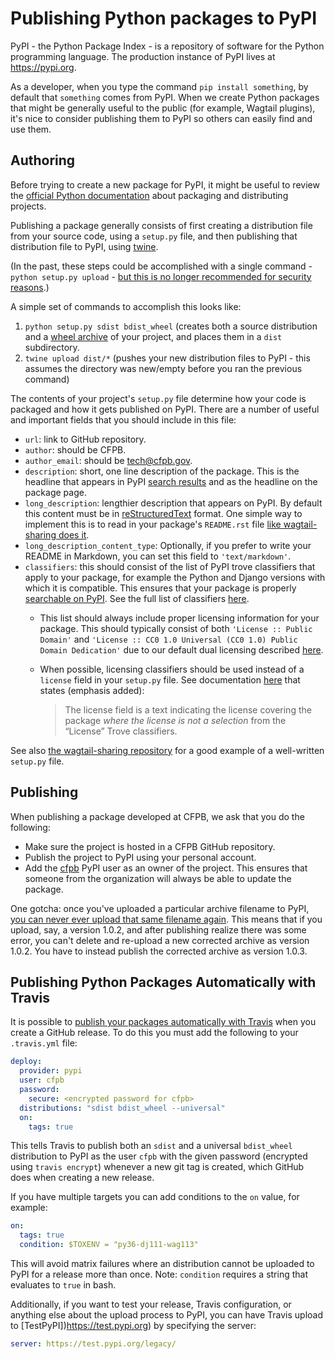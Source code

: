 # Publishing Python packages to PyPI

PyPI - the Python Package Index - is a repository of software for the Python programming language. The production instance of PyPI lives at https://pypi.org.

As a developer, when you type the command `pip install something`, by default that `something` comes from PyPI. When we create Python packages that might be generally useful to the public (for example, Wagtail plugins), it's nice to consider publishing them to PyPI so others can easily find and use them.

## Authoring

Before trying to create a new package for PyPI, it might be useful to review the [official Python documentation](https://packaging.python.org/tutorials/distributing-packages/) about packaging and distributing projects.

Publishing a package generally consists of first creating a distribution file from your source code, using a `setup.py` file, and then 
publishing that distribution file to PyPI, using [twine](https://pypi.python.org/pypi/twine).

(In the past, these steps could be accomplished with a single command - `python setup.py upload` - [but this is no longer recommended for security reasons](https://github.com/pypa/twine#why-should-i-use-this).)

A simple set of commands to accomplish this looks like:

1. `python setup.py sdist bdist_wheel` (creates both a source distribution and a [wheel archive](https://packaging.python.org/tutorials/distributing-packages/#wheels) of your project, and places them in a `dist` subdirectory.
2. `twine upload dist/*` (pushes your new distribution files to PyPI - this assumes the directory was new/empty before you ran the previous command)

The contents of your project's `setup.py` file determine how your code is packaged and how it gets published on PyPI. There are a number of useful and important fields that you should include in this file:

- `url`: link to GitHub repository.
- `author`: should be CFPB.
- `author_email`: should be tech@cfpb.gov.
- `description`: short, one line description of the package. This is the headline that appears in PyPI [search results](https://pypi.org/search/?q=wagtail-sharing) and as the headline on the package page.
- `long_description`: lengthier description that appears on PyPI. By default this content must be in [reStructuredText](http://docutils.sourceforge.net/rst.html) format. One simple way to implement this is to read in your package's `README.rst` file [like wagtail-sharing does it](https://github.com/cfpb/wagtail-sharing/blob/master/setup.py#L34). 
- `long_description_content_type`: Optionally, if you prefer to write your README in Markdown, you can set this field to `'text/markdown'`.
- `classifiers`: this should consist of the list of PyPI trove classifiers that apply to your package, for example the Python and Django versions with which it is compatible. This ensures that your package is properly [searchable on PyPI](https://pypi.org/search/). See the full list of classifiers [here](https://pypi.python.org/pypi?%3Aaction=list_classifiers).
  - This list should always include proper licensing information for your package. This should typically consist of both `'License :: Public Domain'` and `'License :: CC0 1.0 Universal (CC0 1.0) Public Domain Dedication'` due to our default dual licensing described [here](https://github.com/cfpb/development/blob/master/TERMS.md).
  - When possible, licensing classifiers should be used instead of a `license` field in your `setup.py` file. See documentation [here](https://docs.python.org/3.6/distutils/setupscript.html#additional-meta-data) that states (emphasis added):
  
     > The license field is a text indicating the license covering the package _where the license is not a selection_ from the “License” Trove classifiers.

See also [the wagtail-sharing repository](https://github.com/cfpb/wagtail-flags/blob/master/setup.py) for a good example of a well-written `setup.py` file.

## Publishing

When publishing a package developed at CFPB, we ask that you do the following:

- Make sure the project is hosted in a CFPB GitHub repository.
- Publish the project to PyPI using your personal account.
- Add the [cfpb](https://pypi.org/user/cfpb/) PyPI user as an owner of the project. This ensures that someone from the organization will always be able to update the package.

One gotcha: once you've uploaded a particular archive filename to PyPI, [you can never ever upload that same filename again](https://github.com/pypa/packaging-problems/issues/74). This means that if you upload, say, a version 1.0.2, and after publishing realize there was some error, you can't delete and re-upload a new corrected archive as version 1.0.2. You have to instead publish the corrected archive as version 1.0.3.

## Publishing Python Packages Automatically with Travis

It is possible to [publish your packages automatically with Travis](https://docs.travis-ci.com/user/deployment/pypi/) when you create a GitHub release. To do this you must add the following to your `.travis.yml` file:

```yml
deploy:
  provider: pypi
  user: cfpb
  password:
    secure: <encrypted password for cfpb>
  distributions: "sdist bdist_wheel --universal"
  on:
    tags: true
```

This tells Travis to publish both an `sdist` and a universal `bdist_wheel` distribution to PyPI as the user `cfpb` with the given password (encrypted using `travis encrypt`) whenever a new git tag is created, which GitHub does when creating a new release. 

If you have multiple targets you can add conditions to the `on` value, for example:

```yml
on:
  tags: true
  condition: $TOXENV = "py36-dj111-wag113"
```

This will avoid matrix failures where an distribution cannot be uploaded to PyPI for a release more than once. Note: `condition` requires a string that evaluates to `true` in bash.

Additionally, if you want to test your release, Travis configuration, or anything else about the upload process to PyPI, you can have Travis upload to [TestPyPI])https://test.pypi.org) by specifying the server:

```yml
server: https://test.pypi.org/legacy/
```
